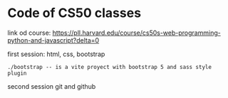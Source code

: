 # Code of CS50 classes

link od course: https://pll.harvard.edu/course/cs50s-web-programming-python-and-javascript?delta=0

first session: html, css, bootstrap

    ./bootstrap -- is a vite proyect with bootstrap 5 and sass style plugin


second session git and github


